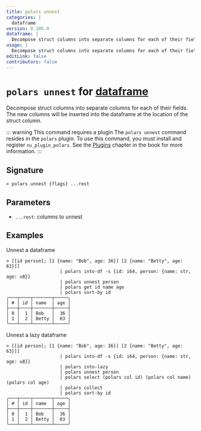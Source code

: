 ```yaml
---
title: polars unnest
categories: |
  dataframe
version: 0.105.0
dataframe: |
  Decompose struct columns into separate columns for each of their fields. The new columns will be inserted into the dataframe at the location of the struct column.
usage: |
  Decompose struct columns into separate columns for each of their fields. The new columns will be inserted into the dataframe at the location of the struct column.
editLink: false
contributors: false
---
```

<!-- This file is automatically generated. Please edit the command in https://github.com/nushell/nushell instead. -->

# `polars unnest` for [dataframe](/commands/categories/dataframe.md)

<div class='command-title'>Decompose struct columns into separate columns for each of their fields. The new columns will be inserted into the dataframe at the location of the struct column.</div>

::: warning This command requires a plugin
The `polars unnest` command resides in the `polars` plugin.
To use this command, you must install and register `nu_plugin_polars`.
See the [Plugins](/book/plugins.html) chapter in the book for more information.
:::


## Signature

```> polars unnest {flags} ...rest```

## Parameters

 -  `...rest`: columns to unnest

## Examples

Unnest a dataframe
```nu
> [[id person]; [1 {name: "Bob", age: 36}] [2 {name: "Betty", age: 63}]]
                    | polars into-df -s {id: i64, person: {name: str, age: u8}}
                    | polars unnest person
                    | polars get id name age
                    | polars sort-by id
╭───┬────┬───────┬─────╮
│ # │ id │ name  │ age │
├───┼────┼───────┼─────┤
│ 0 │  1 │ Bob   │  36 │
│ 1 │  2 │ Betty │  63 │
╰───┴────┴───────┴─────╯

```

Unnest a lazy dataframe
```nu
> [[id person]; [1 {name: "Bob", age: 36}] [2 {name: "Betty", age: 63}]]
                    | polars into-df -s {id: i64, person: {name: str, age: u8}}
                    | polars into-lazy
                    | polars unnest person
                    | polars select (polars col id) (polars col name) (polars col age)
                    | polars collect
                    | polars sort-by id
╭───┬────┬───────┬─────╮
│ # │ id │ name  │ age │
├───┼────┼───────┼─────┤
│ 0 │  1 │ Bob   │  36 │
│ 1 │  2 │ Betty │  63 │
╰───┴────┴───────┴─────╯

```
